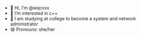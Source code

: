 - 👋 Hi, I’m @wqcxxx
- 👀 I’m interested in c++
- 🌱 I am studying at college to become a system and network administrator
- 😄 Pronouns: she/her


<!---
wqcxxx/wqcxxx is a ✨ special ✨ repository because its `README.md` (this file) appears on your GitHub profile.
You can click the Preview link to take a look at your changes.
--->
